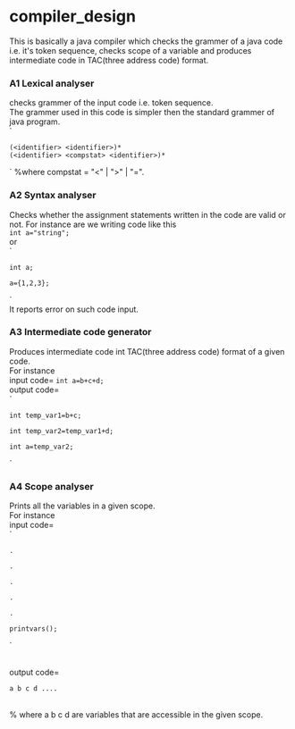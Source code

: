 # compiler_design
This is basically a java compiler which checks the grammer of a java code i.e. it's token sequence, checks scope of a variable and produces intermediate code in TAC(three address code) format.
<br/>
### A1 Lexical analyser
checks grammer of the input code i.e. token sequence.<br/>
The grammer used in this code is simpler then the standard grammer of java program. <br/>
`

	(<identifier> <identifier>)*
	(<identifier> <compstat> <identifier>)*
`
%where compstat = "<" | ">" | "=".

### A2 Syntax analyser
Checks whether the assignment statements written in the code are valid or not. For instance are we writing code like this<br/>
`
	int a="string";
`
<br/>or<br/>
`

	int a;

	a={1,2,3};
`<br/>
It reports error on such code input.<br/>

### A3 Intermediate code generator
Produces intermediate code int TAC(three address code) format of a given code. <br/>
For instance <br/>
input code=
`
	int a=b+c+d;
`
<br/>
output code=<br/>
`

	int temp_var1=b+c;

	int temp_var2=temp_var1+d;

	int a=temp_var2;

`

### A4 Scope analyser
Prints all the variables in a given scope.<br/>
For instance<br/>
input code=<br/>
`

	.

	.

	.

	.

	.

	printvars();

`

<br/>
output code=<br/>

`
	a b c d ....
`

<br/>
% where a b c d are variables that are accessible in the given scope.<br/>

